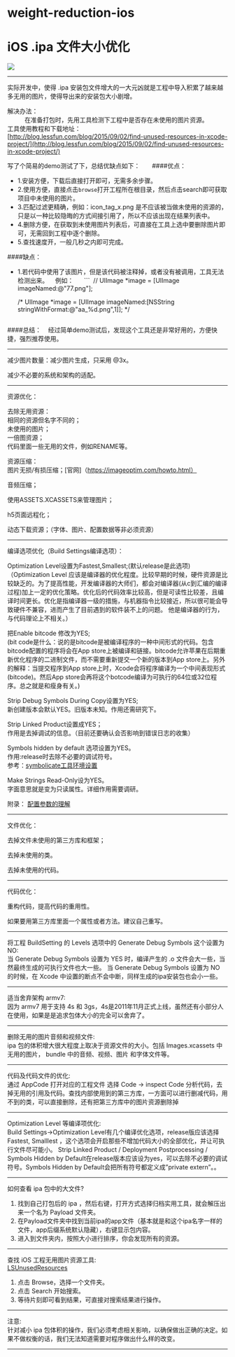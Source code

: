 # weight-reduction-ios

# iOS .ipa 文件大小优化

![](http://www.zoomfeng.com/images/2016/10/12/4.png)

****************************
实际开发中，使得 .ipa 安装包文件增大的一大元凶就是工程中导入积累了越来越多无用的图片，使得导出来的安装包大小剧增。    

解决办法：    </br>          
  在准备打包时，先用工具检测下工程中是否存在未使用的图片资源。 
      
工具使用教程和下载地址：    
[http://blog.lessfun.com/blog/2015/09/02/find-unused-resources-in-xcode-project/](http://blog.lessfun.com/blog/2015/09/02/find-unused-resources-in-xcode-project/)   

写了个简易的demo测试了下，总结优缺点如下：      
####优点：   

* 1.安装方便，下载后直接打开即可，无需多余步骤。   
* 2.使用方便，直接点击```browse```打开工程所在根目录，然后点击search即可获取项目中未使用的图片。   
* 3.匹配过滤更精确，例如：icon_tag_x.png 是不应该被当做未使用的资源的，只是以一种比较隐晦的方式间接引用了，所以不应该出现在结果列表中。    
* 4.删除方便，在获取到未使用图片列表后，可直接在工具上选中要删除图片即可，无需回到工程中逐个删除。   
* 5.查找速度开，一般几秒之内即可完成。

####缺点：   

* 1.若代码中使用了该图片，但是该代码被注释掉，或者没有被调用，工具无法检测出来。   
  例如：   
  
  ```
  // UIImage *image = [UIImage imageNamed:@"77.png"];
  
   /*
        UIImage *image = [UIImage imageNamed:[NSString stringWithFormat:@"aa_%d.png",1]];
    */
     
   ```
####总结：   
  经过简单demo测试后，发现这个工具还是非常好用的，方便快捷，强烈推荐使用。
  
  
****************************
减少图片数量：减少图片生成，只采用 @3x。

减少不必要的系统和架构的适配。

****************************
资源优化：

去除无用资源：  
相同的资源但名字不同的；  
未使用的图片；    
一倍图资源；      
代码里面一些无用的文件，例如RENAME等。  

资源压缩：     
图片无损/有损压缩；[官网]（https://imageoptim.com/howto.html）  

音频压缩；         

使用ASSETS.XCASSETS来管理图片；         

h5页面远程化；  

动态下载资源；（字体、图片、配置数据等非必须资源） 

****************************

编译选项优化（Build Settings编译选项）： 

Optimization Level设置为Fastest,Smallest;(默认release是此选项)   
（Optimization Level 应该是编译器的优化程度。比较早期的时候，硬件资源是比较缺乏的。为了提高性能，开发编译器的大师们，都会对编译器(从c到汇编的编译过程)加上一定的优化策略。优化后的代码效率比较高，但是可读性比较差，且编译时间更长。优化是指编译器一级的措施，与机器指令比较接近，所以很可能会导致硬件不兼容，进而产生了目前遇到的软件装不上的问题。 他是编译器的行为，与代码理论上不相关。）    

把Enable bitcode 修改为YES;   
(bit code是什么：说的是bitcode是被编译程序的一种中间形式的代码。包含bitcode配置的程序将会在App store上被编译和链接。bitcode允许苹果在后期重新优化程序的二进制文件，而不需要重新提交一个新的版本到App store上。另外的解释：当提交程序到App store上时，Xcode会将程序编译为一个中间表现形式(bitcode)。然后App store会再将这个botcode编译为可执行的64位或32位程序。总之就是和瘦身有关。)    

Strip Debug Symbols During Copy设置为YES;    
新创建版本会默认YES。旧版本未知。作用还需研究下。    

Strip Linked Product设置成YES；   
作用是去掉调试的信息。（目前还要确认会否影响到错误日志的收集）   

Symbols hidden by default 选项设置为YES。   
作用:release时去除不必要的调试符号。      
参考：[symbolicate工具环境设置](http://blog.csdn.net/dnj630/article/details/7321101)   

Make Strings Read-Only设为YES。    
字面意思就是变为只读属性。详细作用需要调研。   

附录： 
[配置参数的理解](http://blog.csdn.net/iitvip/article/details/9118499)

****************************

文件优化：

去掉文件未使用的第三方库和框架；   

去掉未使用的类。

去掉未使用的代码。       

****************************

代码优化：   

重构代码，提高代码的重用性。    

如果要用第三方库里面一个属性或者方法。建议自己重写。    

****************************

将工程 BuildSetting 的 Levels 选项中的 Generate Debug Symbols 这个设置为 NO:   
当 Generate Debug Symbols 设置为 YES 时，编译产生的 .o 文件会大一些，当然最终生成的可执行文件也大一些。
当 Generate Debug Symbols 设置为 NO 的时候，在 Xcode 中设置的断点不会中断，同样生成的ipa安装包也会小一些。

****************************
适当舍弃架构 armv7:   
因为 armv7 用于支持 4s 和 3gs，4s是2011年11月正式上线，虽然还有小部分人在使用，如果是是追求包体大小的完全可以舍弃了。

****************************
删除无用的图片音频和视频文件:   
ipa 包的体积增大很大程度上取决于资源文件的大小。包括 Images.xcassets 中无用的图片， bundle 中的音频、视频、图片 和字体文件等。

****************************
代码及代码文件的优化:   
通过 AppCode 打开对应的工程文件 选择 Code -> inspect Code 分析代码，去掉无用的引用及代码。查找内部使用到的第三方库，一方面可以进行删减代码，用不到的类，可以直接删除，还有把第三方库中的图片资源删除掉

****************************
Optimization Level 等编译项优化:   
Build Settings->Optimization Level有几个编译优化选项，release版应该选择 Fastest, Smalllest ，这个选项会开启那些不增加代码大小的全部优化，并让可执行文件尽可能小。
Strip Linked Product / Deployment Postprocessing / Symbols Hidden by Default在release版本应该设为yes，可以去除不必要的调试符号。Symbols Hidden by Default会把所有符号都定义成”private extern”。。

****************************
如何查看 ipa 包中的大文件?   
  1. 找到自己打包后的 ipa ，然后右键，打开方式选择归档实用工具，就会解压出来一个名为 Payload 文件夹。
  2. 在Payload文件夹中找到当前ipa的app文件（基本就是和这个ipa名字一样的文件，app后缀系统默认隐藏），右键显示包内容。
  3. 进入到文件夹内，按照大小进行排序，你会发现所有的资源。

****************************
查找 iOS 工程无用图片资源工具:   
[LSUnusedResources](https://github.com/tinymind/LSUnusedResources)
  1. 点击 Browse，选择一个文件夹。
  2. 点击 Search 开始搜索。
  3. 等待片刻即可看到结果，可直接对搜索结果进行操作。

****************************
注意:   
针对减小 ipa 包体积的操作，我们必须考虑相关影响，以确保做出正确的决定。如果不做权衡的话，我们无法知道需要对程序做出什么样的改变。

****************************
